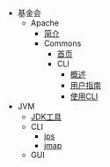 <!-- docs/_sidebar.md -->

* 基金会
  * Apache
    * [简介](apache/apache.md)
    * Commons
      * [首页](apache/commons.md)
      * CLI
        * [概述](apache/cli/overview.md)
        * [用户指南](apache/cli/getting-started.md)
        * [使用CLI](apache/cli/using-cli.md)
* JVM
  * [JDK工具](jvm/jdk-tools.md)
  * CLI
    * [jps](jvm/cli/jps.md) 
    * [jmap](jvm/cli/jmap.md)
  * GUI

